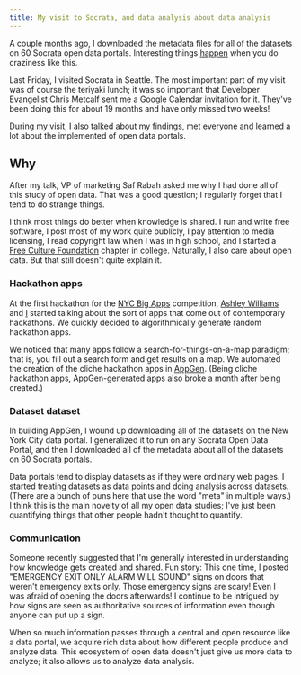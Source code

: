```yaml
---
title: My visit to Socrata, and data analysis about data analysis
---
```

A couple months ago, I downloaded the metadata files for all of the
datasets on 60 Socrata open data portals. Interesting things
[happen](http://thomaslevine.com/socrata) when you do craziness like this.

Last Friday, I visited Socrata in Seattle. The most important part of my
visit was of course the teriyaki lunch; it was so important
that Developer Evangelist Chris Metcalf sent me a Google Calendar invitation for it. They've
been doing this for about 19 months and have only missed two weeks!

During my visit, I also talked about my findings, met everyone and
learned a lot about the implemented of open data portals.

## Why
After my talk, VP of marketing Saf Rabah asked me why I had done all of
this study of open data. That was a good question; I regularly forget
that I tend to do strange things.

I think most things do better when knowledge is shared. I run and write
free software, I post most of my work quite publicly, I pay attention to
media licensing, I read copyright law
when I was in high school, and I started a
[Free Culture Foundation](http://freeculture.org) chapter in college.
Naturally, I also care about open data. But that still doesn't quite explain it.

### Hackathon apps
At the first hackathon for the [NYC Big Apps](http://nycbigapps.com/)
competition, [Ashley Williams](http://heyashleyashley.com) and
[I](http://thomaslevine.com) started talking about the sort of apps that
come out of contemporary hackathons. We quickly decided to
algorithmically generate random hackathon apps.

We noticed that many apps follow a search-for-things-on-a-map paradigm;
that is, you fill out a search form and get results on a map. We
automated the creation of the cliche hackathon apps in
[AppGen](http://appgen.me). (Being cliche hackathon apps,
AppGen-generated apps also broke a month after being created.)

### Dataset dataset
In building AppGen, I wound up downloading all of the datasets on the
New York City data portal. I generalized it to run on any Socrata Open Data
Portal, and then I downloaded all of the metadata about all of the datasets
on 60 Socrata portals.

Data portals tend to display datasets as if they were ordinary web pages. 
I started treating datasets as data points and doing analysis across
datasets. (There are a bunch of puns here that use the word "meta" in
multiple ways.) I think this is the main novelty of all my open data
studies; I've just been quantifying things that other people hadn't
thought to quantify.

### Communication
Someone recently suggested that I'm generally interested in understanding
how knowledge gets created and shared. Fun story: This one time, I posted
"EMERGENCY EXIT ONLY ALARM WILL SOUND" signs on doors that weren't
emergency exits only. Those emergency signs are scary! Even I was afraid
of opening the doors afterwards! I continue to be intrigued by how
signs are seen as authoritative sources of information even though anyone
can put up a sign. 

When so much information passes through a central and open resource like
a data portal, we acquire rich data about how different people produce and
analyze data. This ecosystem of open data doesn't just give us more data
to analyze; it also allows us to analyze data analysis.
